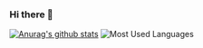 ### Hi there 👋
[![Anurag's github stats](https://github-readme-stats.vercel.app/api?username=huhaoer&show_icons=true&theme=merko)](https://github.com/anuraghazra/github-readme-stats)
![Most Used Languages](https://github-readme-stats.vercel.app/api/top-langs/?username=huhaoer&layout=compact)
